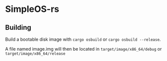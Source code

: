 # SimpleOS-rs

## Building
Build a bootable disk image with `cargo osbuild` or `cargo osbuild --release`.

A file named image.img will then be located in `target/image/x86_64/debug` or `target/image/x86_64/release`